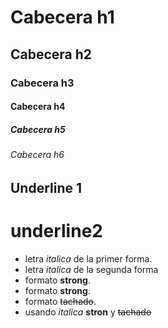# Cabecera h1
## Cabecera h2
### Cabecera h3
#### Cabecera h4
##### Cabecera h5 
###### Cabecera h6  

Underline 1
-----------

underline2
==========

- letra _italica_ de la primer forma.
- letra _italica_ de la segunda forma
- formato **strong**.
- formato __strong__.
- formato ~~tachado~~.
- usando *italica* **stron** y ~~tachado~~ 